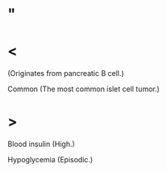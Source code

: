 # "

# <

(Originates from pancreatic B cell.)

Common
(The most common islet cell tumor.)

# >

Blood insulin
(High.)

Hypoglycemia
(Episodic.)
